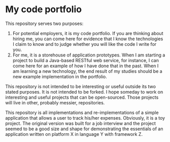 # My code portfolio

This repository serves two purposes:

1. For potential employers, it is my code portfolio. If you are thinking about hiring me, you can come here for evidence that I know the technologies I claim to know and to judge whether you will like the code I write for you.
2. For me, it is a storehouse of application prototypes. When I am starting a project to build a Java-based RESTful web service, for instance, I can come here for an example of how I have done that in the past. When I am learning a new technology, the end result of my studies should be a new example implementation in the portfolio.

This repository is not intended to be interesting or useful outside its two stated purposes. It is not intended to be forked. I hope someday to work on interesting and useful projects that can be open-sourced. Those projects will live in other, probably messier, repositories.

This repository is all implementations and re-implementations of a simple application that allows a user to track his/her expenses. Obviously, it is a toy project. The original version was built for a job interview and the project seemed to be a good size and shape for demonstrating the essentials of an application written on platform X in language Y with framework Z.